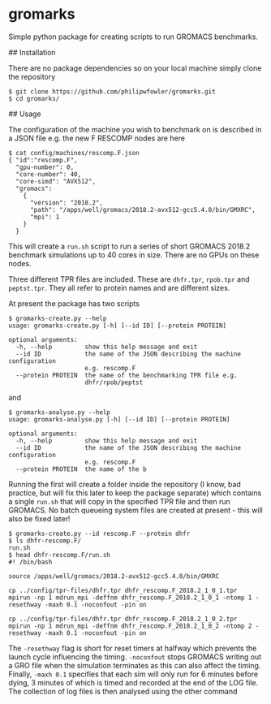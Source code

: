 # gromarks
Simple python package for creating scripts to run GROMACS benchmarks.

## Installation

There are no package dependencies so on your local machine simply clone the repository 

    $ git clone https://github.com/philipwfowler/gromarks.git
    $ cd gromarks/

## Usage

The configuration of the machine you wish to benchmark on is described in a JSON file e.g. the new F RESCOMP nodes are here

    $ cat config/machines/rescomp.F.json 
    { "id":"rescomp.F",
      "gpu-number": 0,
      "core-number": 40,
      "core-simd": "AVX512",
      "gromacs":
        {
          "version": "2018.2",
          "path": "/apps/well/gromacs/2018.2-avx512-gcc5.4.0/bin/GMXRC",
          "mpi": 1
        }
      }

This will create a `run.sh` script to run a series of short GROMACS 2018.2 benchmark simulations up to 40 cores in size. There are no GPUs on these nodes.

Three different TPR files are included. These are `dhfr.tpr`, `rpob.tpr` and `peptst.tpr`. They all refer to protein names and are different sizes.

At present the package has two scripts

    $ gromarks-create.py --help
    usage: gromarks-create.py [-h] [--id ID] [--protein PROTEIN]

    optional arguments:
      -h, --help         show this help message and exit
      --id ID            the name of the JSON describing the machine configuration
                         e.g. rescomp.F
      --protein PROTEIN  the name of the benchmarking TPR file e.g.
                         dhfr/rpob/peptst

and 

    $ gromarks-analyse.py --help
    usage: gromarks-analyse.py [-h] [--id ID] [--protein PROTEIN]
    
    optional arguments:
      -h, --help         show this help message and exit
      --id ID            the name of the JSON describing the machine configuration
                         e.g. rescomp.F
      --protein PROTEIN  the name of the b

Running the first will create a folder inside the repository (I know, bad practice, but will fix this later to keep the package separate) which contains a single `run.sh` that will copy in the specified TPR file and then run GROMACS. No batch queueing system files are created at present - this will also be fixed later!

    $ gromarks-create.py --id rescomp.F --protein dhfr
    $ ls dhfr-rescomp.F/
    run.sh
    $ head dhfr-rescomp.F/run.sh 
    #! /bin/bash
  
    source /apps/well/gromacs/2018.2-avx512-gcc5.4.0/bin/GMXRC
    
    cp ../config/tpr-files/dhfr.tpr dhfr_rescomp.F_2018.2_1_0_1.tpr
    mpirun -np 1 mdrun_mpi -deffnm dhfr_rescomp.F_2018.2_1_0_1 -ntomp 1 -resethway -maxh 0.1 -noconfout -pin on
    
    cp ../config/tpr-files/dhfr.tpr dhfr_rescomp.F_2018.2_1_0_2.tpr
    mpirun -np 1 mdrun_mpi -deffnm dhfr_rescomp.F_2018.2_1_0_2 -ntomp 2 -resethway -maxh 0.1 -noconfout -pin on

The `-resethway` flag is short for reset timers at halfway which prevents the launch cycle influencing the timing. `-noconfout` stops GROMACS writing out a GRO file when the simulation terminates as this can also affect the timing. Finally, `-maxh 0.1` specifies that each sim will only run for 6 minutes before dying, 3 minutes of which is timed and recorded at the end of the LOG file. The collection of log files is then analysed using the other command





